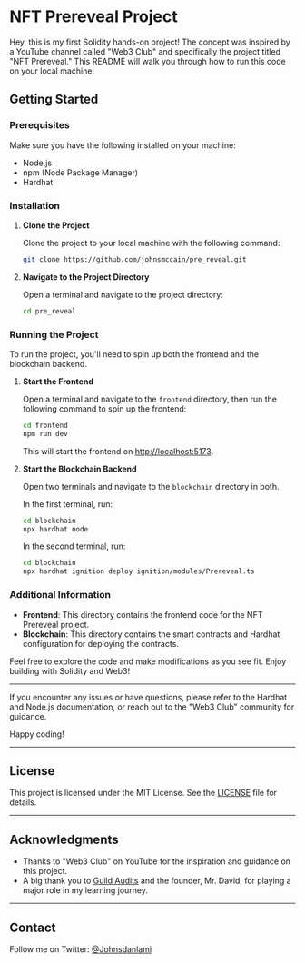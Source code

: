 # NFT Prereveal Project

Hey, this is my first Solidity hands-on project! The concept was inspired by a YouTube channel called "Web3 Club" and specifically the project titled "NFT Prereveal." This README will walk you through how to run this code on your local machine.

## Getting Started

### Prerequisites

Make sure you have the following installed on your machine:
- Node.js
- npm (Node Package Manager)
- Hardhat

### Installation

1. **Clone the Project**

   Clone the project to your local machine with the following command:
   ```bash
   git clone https://github.com/johnsmccain/pre_reveal.git
   ```

2. **Navigate to the Project Directory**

   Open a terminal and navigate to the project directory:
   ```bash
   cd pre_reveal
   ```

### Running the Project

To run the project, you'll need to spin up both the frontend and the blockchain backend.

1. **Start the Frontend**

   Open a terminal and navigate to the `frontend` directory, then run the following command to spin up the frontend:
   ```bash
   cd frontend
   npm run dev
   ```
   This will start the frontend on [http://localhost:5173](http://localhost:5173).

2. **Start the Blockchain Backend**

   Open two terminals and navigate to the `blockchain` directory in both.

   In the first terminal, run:
   ```bash
   cd blockchain
   npx hardhat node
   ```

   In the second terminal, run:
   ```bash
   cd blockchain
   npx hardhat ignition deploy ignition/modules/Prereveal.ts
   ```

### Additional Information

- **Frontend**: This directory contains the frontend code for the NFT Prereveal project.
- **Blockchain**: This directory contains the smart contracts and Hardhat configuration for deploying the contracts.

Feel free to explore the code and make modifications as you see fit. Enjoy building with Solidity and Web3!

---

If you encounter any issues or have questions, please refer to the Hardhat and Node.js documentation, or reach out to the "Web3 Club" community for guidance.

Happy coding!

---

## License

This project is licensed under the MIT License. See the [LICENSE](LICENSE) file for details.

---

## Acknowledgments

- Thanks to "Web3 Club" on YouTube for the inspiration and guidance on this project.
- A big thank you to [Guild Audits](https://x.com/GuildAudits) and the founder, Mr. David, for playing a major role in my learning journey.

---

## Contact

Follow me on Twitter: [@Johnsdanlami](https://x.com/Johnsdanlami)
